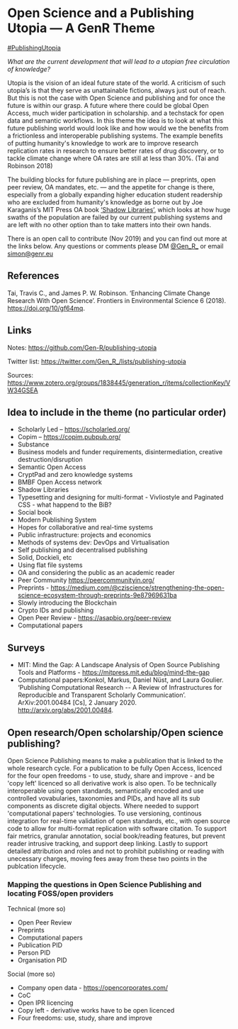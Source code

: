 # Open Science and a Publishing Utopia — A GenR Theme

[#PublishingUtopia](https://twitter.com/search?q=%23PublishingUtopia&src=typed_query&f=live)

_What are the current development that will lead to a utopian free circulation of knowledge?_

Utopia is the vision of an ideal future state of the world. A criticism of such utopia’s is that they serve as  unattainable fictions, always just out of reach. But this is not the case with Open Science and publishing and for once the future is within our grasp. A future where there could be global Open Access, much wider participation in scholarship. and a techstack for open data and semantic workflows. 
In this theme the idea is to look at what this future publishing world would look like and how would we the benefits from a frictionless and interoperable publishing systems. The example benefits of putting humanity's knowledge to work are to improve research replication rates in research to ensure better rates of drug discovery, or to tackle climate change where OA rates are still at less than 30%. (Tai and Robinson 2018)

The building blocks for future publishing are in place — preprints, open peer review, OA mandates, etc. —  and the appetite for change is there, especially from a globally expanding higher education student readership who are excluded from humanity's knowledge as borne out by Joe Karaganis’s MIT Press OA book [‘Shadow Libraries’](https://mitpress.mit.edu/books/shadow-libraries), which looks at how huge swaths of the population are failed by our current publishing systems and are left with no other option than to take matters into their own hands.

There is an open call to contribute (Nov 2019) and you can find out more at the links below. Any questions or comments please DM [@Gen_R_](https://twitter.com/Gen_R_) or email [simon@genr.eu](mailto:simon@genr.eu) 

## References

Tai, Travis C., and James P. W. Robinson. ‘Enhancing Climate Change Research With Open Science’. Frontiers in Environmental Science 6 (2018). https://doi.org/10/gf64mq.

## Links
Notes: https://github.com/Gen-R/publishing-utopia

Twitter list: https://twitter.com/Gen_R_/lists/publishing-utopia

Sources: https://www.zotero.org/groups/1838445/generation_r/items/collectionKey/VW34GSEA

## Idea to include in the theme (no particular order)

 - Scholarly Led &ndash; https://scholarled.org/
 - Copim &ndash; https://copim.pubpub.org/
 - Substance
 - Business models and funder requirements, disintermediation, creative destruction/disruption
 - Semantic Open Access
 - CryptPad and zero knowledge systems
 - BMBF Open Access network
 - Shadow Libraries
 - Typesetting and designing for multi-format - Vivliostyle and Paginated CSS - what happend to the BiB?
 - Social book
 - Modern Publishing System
 - Hopes for collaborative and real-time systems
 - Public infrastructure: projects and economics
 - Methods of systems dev: DevOps and Virtualisation
 - Self publishing and decentralised publishing 
  - Solid, Dockieli, etc
  - Using flat file systems
 - OA and considering the public as an academic reader
 - Peer Community https://peercommunityin.org/
 - Preprints - https://medium.com/@cziscience/strengthening-the-open-science-ecosystem-through-preprints-9e87969631ba
 - Slowly introducing the Blockchain
 - Crypto IDs and publishing
 - Open Peer Review - https://asapbio.org/peer-review
 - Computational papers
 
## Surveys

 - MIT: Mind the Gap: A Landscape Analysis of Open Source Publishing Tools and Platforms - https://mitpress.mit.edu/blog/mind-the-gap
 - Computational papers:Konkol, Markus, Daniel Nüst, and Laura Goulier. ‘Publishing Computational Research -- A Review of Infrastructures for Reproducible and Transparent Scholarly Communication’. ArXiv:2001.00484 [Cs], 2 January 2020. http://arxiv.org/abs/2001.00484.


## Open research/Open scholarship/Open science publishing?

Open Science Publishing means to make a publication that is linked to the whole research cycle. For a publication to be fully Open Access, licenced for the four open freedoms - to use, study, share and improve - and be 'copy left' licenced so all derivative work is also open. To be technically interoperable using open standards, semantically encoded and use controlled vovabularies, taxonomies and PIDs, and have all its sub components as discrete digital objects. Where needed to support 'computational papers' technologies. To use versioning, continous integration for real-time validation of open standards, etc., with open source code to allow for multi-format replication with software citation. To support fair metrics, granular annotation, social book/reading features, but prevent reader intrusive tracking, and support deep linking. Lastly to support detailed attribution and roles and not to prohibit publishing or reading with unecessary charges, moving fees away from these two points in the publcation lifecycle.

### Mapping the questions in Open Science Publishing and locating FOSS/open providers 

Technical (more so)

 - Open Peer Review
 - Preprints
 - Computational papers
 - Publication PID
 - Person PID
 - Organisation PID
 
Social (more so)

 - Company open data - https://opencorporates.com/
 - CoC
 - Open IPR licencing
 - Copy left - derivative works have to be open licenced
 - Four freedoms: use, study, share and improve
 


